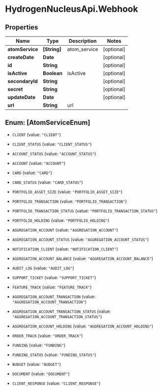 # HydrogenNucleusApi.Webhook

## Properties
Name | Type | Description | Notes
------------ | ------------- | ------------- | -------------
**atomService** | **[String]** | atom_service | [optional] 
**createDate** | **Date** |  | [optional] 
**id** | **String** |  | [optional] 
**isActive** | **Boolean** | isActive | [optional] 
**secondaryId** | **String** |  | [optional] 
**secret** | **String** |  | [optional] 
**updateDate** | **Date** |  | [optional] 
**url** | **String** | url | 


<a name="[AtomServiceEnum]"></a>
## Enum: [AtomServiceEnum]


* `CLIENT` (value: `"CLIENT"`)

* `CLIENT_STATUS` (value: `"CLIENT_STATUS"`)

* `ACCOUNT_STATUS` (value: `"ACCOUNT_STATUS"`)

* `ACCOUNT` (value: `"ACCOUNT"`)

* `CARD` (value: `"CARD"`)

* `CARD_STATUS` (value: `"CARD_STATUS"`)

* `PORTFOLIO_ASSET_SIZE` (value: `"PORTFOLIO_ASSET_SIZE"`)

* `PORTFOLIO_TRANSACTION` (value: `"PORTFOLIO_TRANSACTION"`)

* `PORTFOLIO_TRANSACTION_STATUS` (value: `"PORTFOLIO_TRANSACTION_STATUS"`)

* `PORTFOLIO_HOLDING` (value: `"PORTFOLIO_HOLDING"`)

* `AGGREGATION_ACCOUNT` (value: `"AGGREGATION_ACCOUNT"`)

* `AGGREGATION_ACCOUNT_STATUS` (value: `"AGGREGATION_ACCOUNT_STATUS"`)

* `NOTIFICATION_CLIENT` (value: `"NOTIFICATION_CLIENT"`)

* `AGGREGATION_ACCOUNT_BALANCE` (value: `"AGGREGATION_ACCOUNT_BALANCE"`)

* `AUDIT_LOG` (value: `"AUDIT_LOG"`)

* `SUPPORT_TICKET` (value: `"SUPPORT_TICKET"`)

* `FEATURE_TRACK` (value: `"FEATURE_TRACK"`)

* `AGGREGATION_ACCOUNT_TRANSACTION` (value: `"AGGREGATION_ACCOUNT_TRANSACTION"`)

* `AGGREGATION_ACCOUNT_TRANSACTION_STATUS` (value: `"AGGREGATION_ACCOUNT_TRANSACTION_STATUS"`)

* `AGGREGATION_ACCOUNT_HOLDING` (value: `"AGGREGATION_ACCOUNT_HOLDING"`)

* `ORDER_TRACK` (value: `"ORDER_TRACK"`)

* `FUNDING` (value: `"FUNDING"`)

* `FUNDING_STATUS` (value: `"FUNDING_STATUS"`)

* `BUDGET` (value: `"BUDGET"`)

* `DOCUMENT` (value: `"DOCUMENT"`)

* `CLIENT_RESPONSE` (value: `"CLIENT_RESPONSE"`)




